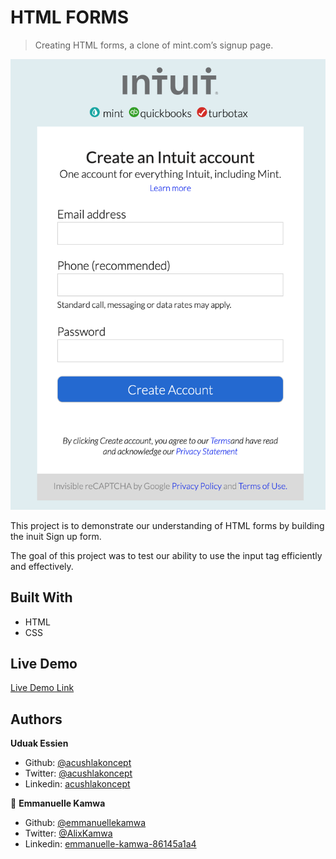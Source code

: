 # HTML FORMS

> Creating HTML forms, a clone of mint.com’s signup page.

![screenshot](./images/inuit_img.png)

This project is to demonstrate our understanding of HTML forms by building the inuit Sign up form.

The goal of this project was to test our ability to use the input tag efficiently and effectively.

## Built With

-   HTML
-   CSS

## Live Demo

[Live Demo Link](https://emmanuellekamwa.github.io/html_forms/)

## Authors

**Uduak Essien**

-   Github: [@acushlakoncept](https://github.com/acushlakoncept/)
-   Twitter: [@acushlakoncept](https://twitter.com/acushlakoncept)
-   Linkedin: [acushlakoncept](https://www.linkedin.com/in/acushlakoncept/)

👤 **Emmanuelle Kamwa**

-   Github: [@emmanuellekamwa](https://github.com/emmanuellekamwa)
-   Twitter: [@AlixKamwa](https://twitter.com/AlixKamwa)
-   Linkedin: [emmanuelle-kamwa-86145a1a4](https://www.linkedin.com/in/emmanuelle-kamwa-86145a1a4/)
